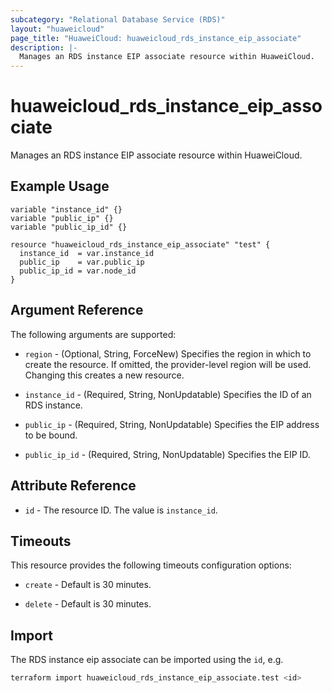 ```yaml
---
subcategory: "Relational Database Service (RDS)"
layout: "huaweicloud"
page_title: "HuaweiCloud: huaweicloud_rds_instance_eip_associate"
description: |-
  Manages an RDS instance EIP associate resource within HuaweiCloud.
---
```


# huaweicloud_rds_instance_eip_associate

Manages an RDS instance EIP associate resource within HuaweiCloud.

## Example Usage

```hcl
variable "instance_id" {}
variable "public_ip" {}
variable "public_ip_id" {}

resource "huaweicloud_rds_instance_eip_associate" "test" {
  instance_id  = var.instance_id
  public_ip    = var.public_ip
  public_ip_id = var.node_id
}
```

## Argument Reference

The following arguments are supported:

* `region` - (Optional, String, ForceNew) Specifies the region in which to create the resource.
  If omitted, the provider-level region will be used. Changing this creates a new resource.

* `instance_id` - (Required, String, NonUpdatable) Specifies the ID of an RDS instance.

* `public_ip` - (Required, String, NonUpdatable) Specifies the EIP address to be bound.

* `public_ip_id` - (Required, String, NonUpdatable) Specifies the EIP ID.

## Attribute Reference

* `id` - The resource ID. The value is `instance_id`.

## Timeouts

This resource provides the following timeouts configuration options:

* `create` - Default is 30 minutes.

* `delete` - Default is 30 minutes.

## Import

The RDS instance eip associate can be imported using the `id`, e.g.

```bash
terraform import huaweicloud_rds_instance_eip_associate.test <id>
```
